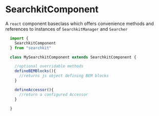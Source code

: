 # SearchkitComponent
A `react` component baseclass which offers convenience methods and references to instances of `SearchkitManager` and `Searcher`

```jsx
  import {
    SearchkitComponent
  } from "searchkit"

  class MySearchkitComponent extends SearchkitComponent {

    //optional overridable methods
    defineBEMBlocks(){
      //returns js object defining BEM blocks
    }

    defineAccessor(){
      //return a configured Accessor
    }

  }
```
